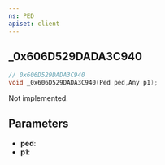 ```yaml
---
ns: PED
apiset: client
---
```

## _0x606D529DADA3C940

```c
// 0x606D529DADA3C940
void _0x606D529DADA3C940(Ped ped,Any p1);
```

Not implemented.

## Parameters
* **ped**:
* **p1**:
